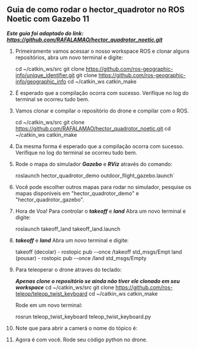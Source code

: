 ## Guia de como rodar o hector_quadrotor no ROS Noetic com Gazebo 11

***Este guia foi adaptado do link: https://github.com/RAFALAMAO/hector_quadrotor_noetic.git***

1. Primeiramente vamos acessar o nosso workspace ROS e clonar alguns repositórios, abra um novo terminal e digite:

    cd ~/catkin_ws/src
    git clone https://github.com/ros-geographic-info/unique_identifier.git
    git clone https://github.com/ros-geographic-info/geographic_info
    cd ~/catkin_ws
    catkin_make

2. É esperado que a compilação ocorra com sucesso. Verifique no log do terminal se ocorreu tudo bem.
3. Vamos clonar e compilar o repositório do drone e compilar com o ROS. 

    cd ~/catkin_ws/src
    git clone https://github.com/RAFALAMAO/hector_quadrotor_noetic.git
    cd ~/catkin_ws
    catkin_make

4. Da mesma forma é esperado que a compilação ocorra com sucesso. Verifique no log do terminal se ocorreu tudo bem.

5. Rode o mapa do simulador ***Gazebo*** e ***RViz*** através do comando:
   
    roslaunch hector_quadrotor_demo outdoor_flight_gazebo.launch`

6. Você pode escolher outros mapas para rodar no simulador, pesquise os mapas disponiveis em "hector_quadrotor_demo" e "hector_quadrotor_gazebo".

7. Hora de Voa! Para controlar o ***takeoff*** e ***land*** Abra um novo terminal e digite: 

    roslaunch takeoff_land takeoff_land.launch

8. ***takeoff*** e ***land*** Abra um novo terminal e digite:

    takeoff (decolar) - rostopic pub --once /takeoff std_msgs/Empt
    land (pousar) -  rostopic pub --once /land std_msgs/Empty 
  
9. Para teleoperar o drone atraves do teclado: 
  
   ***Apenas clone o repositório se ainda não tiver ele clonado em seu workspace***
    cd ~/catkin_ws/src
    git clone https://github.com/ros-teleop/teleop_twist_keyboard
    cd ~/catkin_ws
    catkin_make
    
    Rode em um novo terminal: 
    
    rosrun teleop_twist_keyboard teleop_twist_keyboard.py

10. Note que para abrir a camerá o nome do tópico é:

11. Agora é com você. Rode seu código python no drone.
